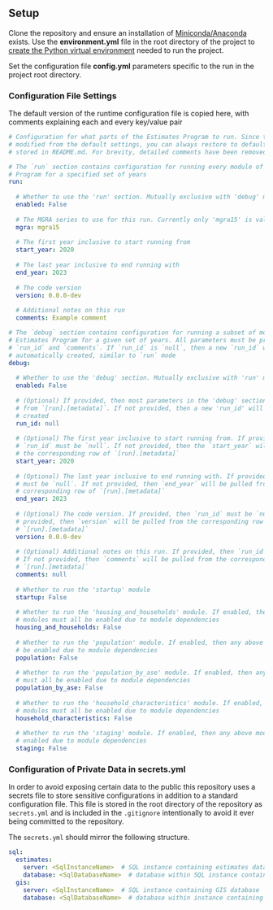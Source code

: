 ## Setup

Clone the repository and ensure an installation of [Miniconda/Anaconda](https://docs.conda.io/projects/miniconda/en/latest/) exists. Use the **environment.yml** file in the root directory of the project to [create the Python virtual environment](https://docs.conda.io/projects/conda/en/4.6.1/user-guide/tasks/manage-environments.html#creating-an-environment-from-an-environment-yml-file) needed to run the project.

Set the configuration file **config.yml** parameters specific to the run in the project root directory.

### Configuration File Settings

The default version of the runtime configuration file is copied here, with comments explaining each and every key/value pair

```yaml
# Configuration for what parts of the Estimates Program to run. Since this file may be
# modified from the default settings, you can always restore to default using the copy
# stored in README.md. For brevity, detailed comments have been removed from this file

# The `run` section contains configuration for running every module of the Estimates
# Program for a specified set of years
run:
  
  # Whether to use the 'run' section. Mutually exclusive with 'debug' mode
  enabled: False
  
  # The MGRA series to use for this run. Currently only 'mgra15' is valid
  mgra: mgra15
  
  # The first year inclusive to start running from
  start_year: 2020
  
  # The last year inclusive to end running with
  end_year: 2023
  
  # The code version
  version: 0.0.0-dev
  
  # Additional notes on this run
  comments: Example comment

# The `debug` section contains configuration for running a subset of modules of the
# Estimates Program for a given set of years. All parameters must be provided except for
# `run_id` and `comments`. If `run_id` is `null`, then a new `run_id` will be
# automatically created, similar to `run` mode
debug:
  
  # Whether to use the 'debug' section. Mutually exclusive with 'run' mode
  enabled: False
  
  # (Optional) If provided, then most parameters in the 'debug' section will be pulled 
  # from `[run].[metadata]`. If not provided, then a new 'run_id' will be automatically 
  # created
  run_id: null
  
  # (Optional) The first year inclusive to start running from. If provided, then 
  # `run_id` must be `null`. If not provided, then the `start_year` will be pulled from 
  # the corresponding row of `[run].[metadata]`
  start_year: 2020
  
  # (Optional) The last year inclusive to end running with. If provided, then `run_id` 
  # must be `null`. If not provided, then `end_year` will be pulled from the 
  # corresponding row of `[run].[metadata]`
  end_year: 2023
  
  # (Optional) The code version. If provided, then `run_id` must be `null`. If not 
  # provided, then `version` will be pulled from the corresponding row of 
  # `[run].[metadata]`
  version: 0.0.0-dev
  
  # (Optional) Additional notes on this run. If provided, then `run_id` must be `null`. 
  # If not provided, then `comments` will be pulled from the corresponding row of 
  # `[run].[metadata]`
  comments: null
  
  # Whether to run the 'startup' module
  startup: False
  
  # Whether to run the 'housing_and_households' module. If enabled, then any above 
  # modules must all be enabled due to module dependencies
  housing_and_households: False
  
  # Whether to run the 'population' module. If enabled, then any above modules must all
  # be enabled due to module dependencies
  population: False
  
  # Whether to run the 'population_by_ase' module. If enabled, then any above modules 
  # must all be enabled due to module dependencies
  population_by_ase: False
  
  # Whether to run the 'household_characteristics' module. If enabled, then any above 
  # modules must all be enabled due to module dependencies
  household_characteristics: False
  
  # Whether to run the 'staging' module. If enabled, then any above modules must all be
  # enabled due to module dependencies
  staging: False
```

### Configuration of Private Data in secrets.yml
In order to avoid exposing certain data to the public this repository uses a secrets file to store sensitive configurations in addition to a standard configuration file. This file is stored in the root directory of the repository as `secrets.yml` and is included in the `.gitignore` intentionally to avoid it ever being committed to the repository.

The `secrets.yml` should mirror the following structure.

```yaml
sql:
  estimates:
    server: <SqlInstanceName>  # SQL instance containing estimates database
    database: <SqlDatabaseName>  # database within SQL instance containing SQL build objects
  gis:
    server: <SqlInstanceName>  # SQL instance containing GIS database
    database: <SqlDatabaseName>  # database within instance containing GIS datasets (GQ/LUDU)
```